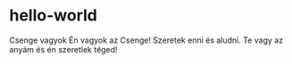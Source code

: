 # hello-world
Csenge vagyok
Én vagyok az Csenge! Szeretek enni és aludni.
Te vagy az anyám és én szeretlek téged!
